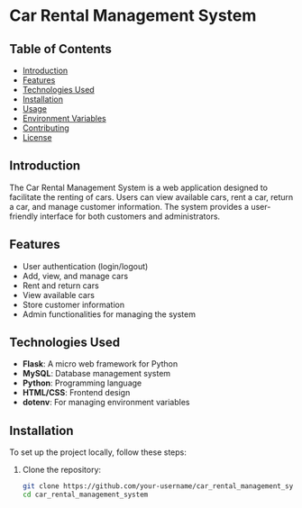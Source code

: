 # Car Rental Management System

## Table of Contents
- [Introduction](#introduction)
- [Features](#features)
- [Technologies Used](#technologies-used)
- [Installation](#installation)
- [Usage](#usage)
- [Environment Variables](#environment-variables)
- [Contributing](#contributing)
- [License](#license)

## Introduction
The Car Rental Management System is a web application designed to facilitate the renting of cars. Users can view available cars, rent a car, return a car, and manage customer information. The system provides a user-friendly interface for both customers and administrators.

## Features
- User authentication (login/logout)
- Add, view, and manage cars
- Rent and return cars
- View available cars
- Store customer information
- Admin functionalities for managing the system

## Technologies Used
- **Flask**: A micro web framework for Python
- **MySQL**: Database management system
- **Python**: Programming language
- **HTML/CSS**: Frontend design
- **dotenv**: For managing environment variables

## Installation

To set up the project locally, follow these steps:

1. Clone the repository:
   ```bash
   git clone https://github.com/your-username/car_rental_management_system.git
   cd car_rental_management_system
